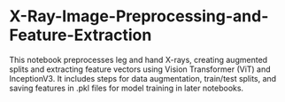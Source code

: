 # X-Ray-Image-Preprocessing-and-Feature-Extraction
This notebook preprocesses leg and hand X-rays, creating augmented splits and extracting feature vectors using Vision Transformer (ViT) and InceptionV3. It includes steps for data augmentation, train/test splits, and saving features in .pkl files for model training in later notebooks.
